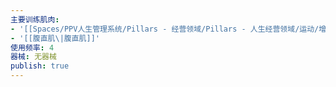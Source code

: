 ```yaml
---
主要训练肌肉:
- '[[Spaces/PPV人生管理系统/Pillars - 经营领域/Pillars - 人生经营领域/运动/增肌减脂计划/肌肉部位库/肌肉库/核心肌群\|核心肌群]]'
- '[[腹直肌\|腹直肌]]'
使用频率: 4
器械: 无器械
publish: true
---
```


